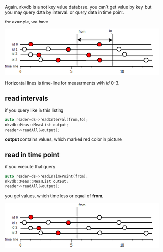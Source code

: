 Again. nkvdb is a not key value database. you can`t get value by key, but you
may query data by interval. or query data in time point.

for example, we have

![example 1](images/read_interval.png "readInterval example")

Horizontal lines is time-line for measurments with *id* 0-3. 

## read intervals

if you query like in this listing

```C++ 
auto reader=ds->readInterval(from,to);
nkvdb::Meas::MeasList output;
reader->readAll(&output);
```

**output**  contains values, which marked red color in picture.

## read in time point
if you execute that query

```C++
auto reader=ds->readInTimePoint(from);
nkvdb::Meas::MeasList output;
reader->readAll(&output);
```

you get values, which time less or equal of **from**.

![example 1](images/read_timepoint.png "readTimePoint example")
